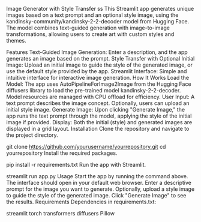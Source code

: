 Image Generator with Style Transfer
ss This Streamlit app generates unique images based on a text prompt and an optional style image, using the kandinsky-community/kandinsky-2-2-decoder model from Hugging Face. The model combines text-guided generation with image-to-image transformations, allowing users to create art with custom styles and themes.

Features
Text-Guided Image Generation: Enter a description, and the app generates an image based on the prompt.
Style Transfer with Optional Initial Image: Upload an initial image to guide the style of the generated image, or use the default style provided by the app.
Streamlit Interface: Simple and intuitive interface for interactive image generation.
How It Works
Load the Model: The app uses AutoPipelineForImage2Image from the Hugging Face diffusers library to load the pre-trained model kandinsky-2-2-decoder. Model resources are managed with CPU offload for efficiency.
User Input: A text prompt describes the image concept. Optionally, users can upload an initial style image.
Generate Image: Upon clicking "Generate Image," the app runs the text prompt through the model, applying the style of the initial image if provided.
Display: Both the initial (style) and generated images are displayed in a grid layout.
Installation
Clone the repository and navigate to the project directory.

git clone https://github.com/yourusername/yourrepository.git
cd yourrepository
Install the required packages.

pip install -r requirements.txt
Run the app with Streamlit.

streamlit run app.py
Usage
Start the app by running the command above. The interface should open in your default web browser.
Enter a descriptive prompt for the image you want to generate.
Optionally, upload a style image to guide the style of the generated image.
Click "Generate Image" to see the results.
Requirements
Dependencies in requirements.txt:

streamlit
torch
transformers
diffusers
Pillow
